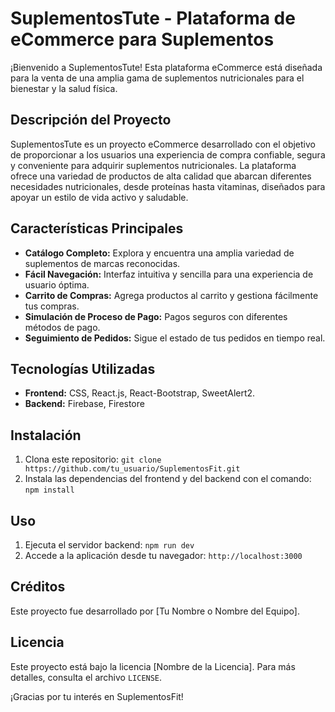 # SuplementosTute - Plataforma de eCommerce para Suplementos

¡Bienvenido a SuplementosTute! Esta plataforma eCommerce está diseñada para la venta de una amplia gama de suplementos nutricionales para el bienestar y la salud física.

## Descripción del Proyecto

SuplementosTute es un proyecto eCommerce desarrollado con el objetivo de proporcionar a los usuarios una experiencia de compra confiable, segura y conveniente para adquirir suplementos nutricionales. La plataforma ofrece una variedad de productos de alta calidad que abarcan diferentes necesidades nutricionales, desde proteínas hasta vitaminas, diseñados para apoyar un estilo de vida activo y saludable.

## Características Principales

- **Catálogo Completo:** Explora y encuentra una amplia variedad de suplementos de marcas reconocidas.
- **Fácil Navegación:** Interfaz intuitiva y sencilla para una experiencia de usuario óptima.
- **Carrito de Compras:** Agrega productos al carrito y gestiona fácilmente tus compras.
- **Simulación de Proceso de Pago:** Pagos seguros con diferentes métodos de pago.
- **Seguimiento de Pedidos:** Sigue el estado de tus pedidos en tiempo real.

## Tecnologías Utilizadas

- **Frontend:** CSS, React.js, React-Bootstrap, SweetAlert2.
- **Backend:** Firebase, Firestore

## Instalación

1. Clona este repositorio: `git clone https://github.com/tu_usuario/SuplementosFit.git`
2. Instala las dependencias del frontend y del backend con el comando: `npm install`

## Uso

1. Ejecuta el servidor backend: `npm run dev`
2. Accede a la aplicación desde tu navegador: `http://localhost:3000`

## Créditos

Este proyecto fue desarrollado por [Tu Nombre o Nombre del Equipo].

## Licencia

Este proyecto está bajo la licencia [Nombre de la Licencia]. Para más detalles, consulta el archivo `LICENSE`.

¡Gracias por tu interés en SuplementosFit!
